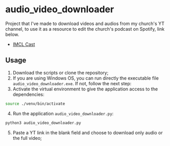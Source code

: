 # audio_video_downloader
Project that I've made to download videos and audios from my church's YT channel, to use it as a resource to edit the church's podcast on Spotify, link below.

- [IMCL Cast](https://open.spotify.com/show/36BrIfClAIw6zgITYNqbYW?si=91784669be534572)

## Usage

1. Download the scripts or clone the repository;
2. If you are using Windows OS, you can run directly the executable file `audio_video_downloader.exe`. If not, follow the next step:
3. Activate the virtual environment to give the application access to the dependencies:
```bash
source ./venv/bin/activate 
```
4. Run the application `audio_video_downloader.py`:
```bash
python3 audio_video_downloader.py
```
5. Paste a YT link in the blank field and choose to download only audio or the full video;
